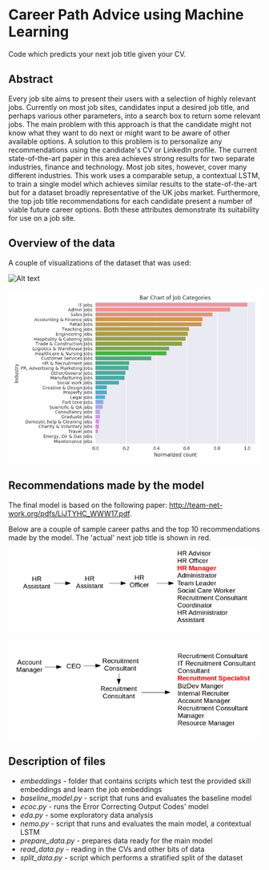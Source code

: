# Career Path Advice using Machine Learning

Code which predicts your next job title given your CV.

## Abstract

Every job site aims to present their users with a selection of highly relevant jobs. Currently on most job sites, candidates input a desired job title, and perhaps various other parameters, into a search box to return some relevant jobs. The main problem with this approach is that the candidate might not know what they want to do next or might want to be aware of other available options. A solution to this problem is to personalize any recommendations using the candidate's CV or LinkedIn profile. The current state-of-the-art paper in this area achieves strong results for two separate industries, finance and technology. Most job sites, however, cover many different industries. This work uses a comparable setup, a contextual LSTM, to train a single model which achieves similar results to the state-of-the-art but for a dataset broadly representative of the UK jobs market. Furthermore, the top job title recommendations for each candidate present a number of viable future career options. Both these attributes demonstrate its suitability for use on a job site.

## Overview of the data

A couple of visualizations of the dataset that was used:

![Alt text](https://www.google.com/url?sa=i&url=https%3A%2F%2Fmedium.com%2F%40abbasbehrain95%2Fcreating-an-ai-powered-job-recommendation-system-50ce1cd12d36&psig=AOvVaw0dMGoLggXIBH3p0qR505Ex&ust=1752029312787000&source=images&cd=vfe&opi=89978449&ved=0CBQQjRxqFwoTCIid6fifrI4DFQAAAAAdAAAAABAE)

![Alt text](images/recent_job_category.png)


## Recommendations made by the model

The final model is based on the following paper: http://team-net-work.org/pdfs/LiJTYHC_WWW17.pdf. 

Below are a couple of sample career paths and the top 10 recommendations made by the model. The 'actual' next job title is shown in red.

![Alt text](images/career_1.png)

![Alt text](images/career_2.png)


## Description of files

* *embeddings* - folder that contains scripts which test the provided skill embeddings and learn the job embeddings
* *baseline_model.py* - script that runs and evaluates the baseline model
* *ecoc.py* - runs the Error Correcting Output Codes' model
* *eda.py* - some exploratory data analysis
* *nemo.py* - script that runs and evaluates the main model, a contextual LSTM
* *prepare_data.py* - prepares data ready for the main model
* *read_data.py* - reading in the CVs and other bits of data
* *split_data.py* - script which performs a stratified split of the dataset

